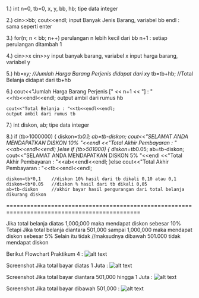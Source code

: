1.) int n=0, tb=0, x, y, bb, hb;
    tipe data integer

2.) cin>>bb; cout<<endl;
    input Banyak Jenis Barang, variabel bb
    endl : sama seperti enter

3.) for(n; n < bb; n++)
    perulangan n lebih kecil dari bb
    n+1 : setiap perulangan ditambah 1

4.) cin>>x cin>>y
    input banyak barang, variabel x
    input harga barang, variabel y

5.) hb=x*y;             //Jumlah Harga Barang Perjenis didapat dari x*y
    tb=tb+hb;           //Total Belanja didapat dari tb+hb

6.) cout<<"Jumlah Harga Barang Perjenis [" << n+1 << "] : "<<hb<<endl<<endl;
    output ambil dari rumus hb

    cout<<"Total Belanja : "<<tb<<endl<<endl;
    output ambil dari rumus tb

7.) int diskon, ab;
    tipe data integer

8.)         if (tb>1000000) {
           diskon=tb*0.1;
           ab=tb-diskon;
            cout<<"SELAMAT ANDA MENDAPATKAN DISKON 10% "<<endl
            <<"Total Akhir Pembayaran : "<<ab<<endl<<endl;
        }else if (tb>501000) {
           diskon=tb*0.05;
           ab=tb-diskon;
            cout<<"SELAMAT ANDA MENDAPATKAN DISKON 5% "<<endl
            <<"Total Akhir Pembayaran : "<<ab<<endl<<endl;
        }else
            cout<<"Total Akhir Pembayaran : "<<tb<<endl<<endl;

    diskon=tb*0,1    //diskon 10% hasil dari tb dikali 0,10 atau 0,1
    diskon=tb*0.05   //diskon % hasil dari tb dikali 0,05
    ab=tb-diskon     //akhir bayar hasil pengurangan dari total belanja dikurang diskon
 =============================================================================================

 Jika total belanja diatas 1,000,000 maka mendapat diskon sebesar 10%
 Tetapi Jika total belanja diantara 501,000 sampai 1,000,000 maka mendapat diskon sebesar 5%
 Selain itu tidak //maksudnya dibawah 501.000 tidak mendapat diskon

Berikut Flowchart Praktikum 4 :
![alt text](https://raw.githubusercontent.com/arkyana/Praktikum4/master/img/flowchart.png)

Screenshot Jika total bayar diatas 1 Juta :
![alt text](https://raw.githubusercontent.com/arkyana/Praktikum4/master/img/diatas1jt.png)

Screenshot Jika total bayar diantara 501,000 hingga 1 Juta :
![alt text](https://raw.githubusercontent.com/arkyana/Praktikum4/master/img/500k.png)

Screenshot Jika total bayar dibawah 501,000 :
![alt text](https://raw.githubusercontent.com/arkyana/Praktikum4/master/img/dibawah500.png)




